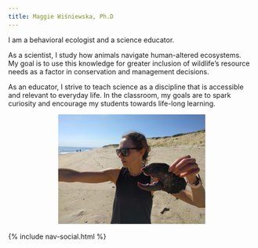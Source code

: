 ```yaml
---
title: Maggie Wiśniewska, Ph.D
---
```


I am a behavioral ecologist and a science educator.

As a scientist, I study how animals navigate human-altered ecosystems.   
My goal is to use this knowledge for greater inclusion of wildlife’s resource needs as a factor in conservation and management decisions. 

As an educator, I strive to teach science as a discipline that is accessible and relevant to everyday life. In the classroom, my goals are to spark curiosity and encourage my students towards life-long learning.

<p align="center">
  <img src="/assets/lobster.png" alt="drawing" width="300"/>

{% include nav-social.html %}
